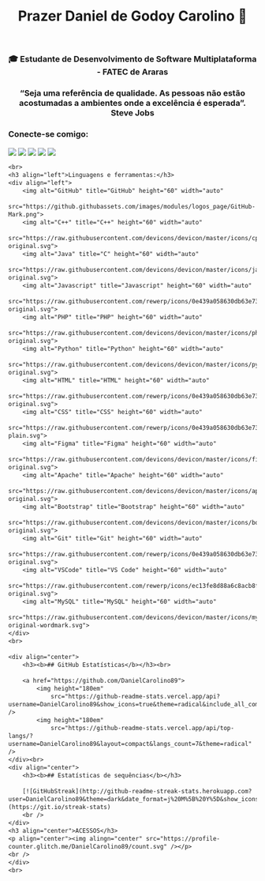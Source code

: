 <h1 align="center"><b>Prazer Daniel de Godoy Carolino 👋</b></h1>
<br>
<h3 align="center"><b>🎓 Estudante de Desenvolvimento de Software Multiplataforma - FATEC de Araras</b></h3>
<h3 align="center"><b>“Seja uma referência de qualidade. As pessoas não estão acostumadas a ambientes onde a excelência
        é esperada”. Steve Jobs</b></h5>
    <h3 align="left">Conecte-se comigo:</h3>
    <p align="left">
        <a href="https://www.linkedin.com/in/danielcarolino]" target="blank"><img align="center"
                src="https://img.shields.io/badge/-LinkedIn-blue?style=flat-square&logo=Linkedin&logoColor=white&link=LINK_LINKEDIN)"
                height="40" width="auto" /></a>
        <a href="mailto:daniel.carolino@fatec.sp.gov.br" target="blank"><img align="center"
                src="https://img.shields.io/badge/Microsoft%20Teams-6264A7?style=flat-square&logo=microsoft-teams&logoColor=white"
                height="40" width="auto" /></a>
        <a href="mailto:daniel.carolino@gmail.com" target="blank"><img align="center"
                src="https://img.shields.io/badge/Gmail-D14836?style=flat-square&logo=gmail&logoColor=white" height="40"
                width="auto" /></a>
        <a href="https://github.com/danielcarolino89" target="blank"><img align="center"
                src="https://img.shields.io/badge/-Github-000?style=flat-square&logo=Github&logoColor=white&link=LINK_GIT"
                height="40" width="auto" /></a>
        <a href="https://wa.me/5519996300297" target="blank"><img align="center"
                src="https://img.shields.io/badge/WhatsApp-25D366?style=flat-square&logo=whatsapp&logoColor=white"
                height="40" width="auto" /></a>
    </p>


    <br>
    <h3 align="left">Linguagens e ferramentas:</h3>
    <div align="left">
        <img alt="GitHub" title="GitHub" height="60" width="auto"
            src="https://github.githubassets.com/images/modules/logos_page/GitHub-Mark.png">
        <img alt="C++" title="C++" height="60" width="auto"
            src="https://raw.githubusercontent.com/devicons/devicon/master/icons/cplusplus/cplusplus-original.svg">
        <img alt="Java" title="C" height="60" width="auto"
            src="https://raw.githubusercontent.com/devicons/devicon/master/icons/java/java-original.svg">
        <img alt="Javascript" title="Javascript" height="60" width="auto"
            src="https://raw.githubusercontent.com/rewerp/icons/0e439a058630db63e7356bdb1af3189b2f772bd7/devicons/javascript-original.svg">
        <img alt="PHP" title="PHP" height="60" width="auto"
            src="https://raw.githubusercontent.com/devicons/devicon/master/icons/php/php-original.svg">
        <img alt="Python" title="Python" height="60" width="auto"
            src="https://raw.githubusercontent.com/devicons/devicon/master/icons/python/python-original.svg">
        <img alt="HTML" title="HTML" height="60" width="auto"
            src="https://raw.githubusercontent.com/rewerp/icons/0e439a058630db63e7356bdb1af3189b2f772bd7/devicons/html5-original.svg">
        <img alt="CSS" title="CSS" height="60" width="auto"
            src="https://raw.githubusercontent.com/rewerp/icons/0e439a058630db63e7356bdb1af3189b2f772bd7/devicons/css3-plain.svg">
        <img alt="Figma" title="Figma" height="60" width="auto"
            src="https://raw.githubusercontent.com/devicons/devicon/master/icons/figma/figma-original.svg">
        <img alt="Apache" title="Apache" height="60" width="auto"
            src="https://raw.githubusercontent.com/devicons/devicon/master/icons/apache/apache-original.svg">
        <img alt="Bootstrap" title="Bootstrap" height="60" width="auto"
            src="https://raw.githubusercontent.com/devicons/devicon/master/icons/bootstrap/bootstrap-original.svg">
        <img alt="Git" title="Git" height="60" width="auto"
            src="https://raw.githubusercontent.com/rewerp/icons/0e439a058630db63e7356bdb1af3189b2f772bd7/devicons/git-original.svg">
        <img alt="VSCode" title="VS Code" height="60" width="auto"
            src="https://raw.githubusercontent.com/rewerp/icons/ec13fe8d88a6c8acb8fd0275614fd9453bdd104b/devicons/vscode-original.svg">
        <img alt="MySQL" title="MySQL" height="60" width="auto"
            src="https://raw.githubusercontent.com/devicons/devicon/master/icons/mysql/mysql-original-wordmark.svg">
    </div>
    <br>

    <div align="center">
        <h3><b>## GitHub Estatísticas</b></h3><br>

        <a href="https://github.com/DanielCarolino89">
            <img height="180em"
                src="https://github-readme-stats.vercel.app/api?username=DanielCarolino89&show_icons=true&theme=radical&include_all_commits=true&count_private=true" />
            <img height="180em"
                src="https://github-readme-stats.vercel.app/api/top-langs/?username=DanielCarolino89&layout=compact&langs_count=7&theme=radical" />
    </div><br>
    <div align="center">
        <h3><b>## Estatísticas de sequências</b></h3>

        [![GitHubStreak](http://github-readme-streak-stats.herokuapp.com?user=DanielCarolino89&theme=dark&date_format=j%20M%5B%20Y%5D&show_icons=true&title_color=fff&icon_color=79ff97&text_color=9f9f9f&bg_color=151515)](https://git.io/streak-stats)
        <br />
    </div>
    <h3 align="center">ACESSOS</h3>
    <p align="center"><img alingn="center" src="https://profile-counter.glitch.me/DanielCarolino89/count.svg" /></p>
    <br />
    </div>
    <br>
